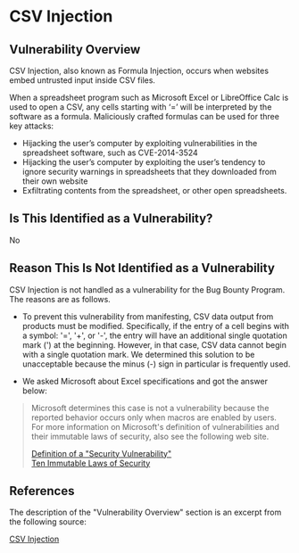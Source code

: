 CSV Injection
====

## Vulnerability Overview

CSV Injection, also known as Formula Injection, occurs when websites embed untrusted input inside CSV files.  

When a spreadsheet program such as Microsoft Excel or LibreOffice Calc is used to open a CSV, any cells starting with ‘=’ will be interpreted by the software as a formula. Maliciously crafted formulas can be used for three key attacks:  

* Hijacking the user’s computer by exploiting vulnerabilities in the spreadsheet software, such as CVE-2014-3524
* Hijacking the user’s computer by exploiting the user’s tendency to ignore security warnings in spreadsheets that they downloaded from their own website  
* Exfiltrating contents from the spreadsheet, or other open spreadsheets.  

## Is This Identified as a Vulnerability?
No

## Reason This Is Not Identified as a Vulnerability
CSV Injection is not handled as a vulnerability for the Bug Bounty Program. The reasons are as follows.

* To prevent this vulnerability from manifesting, CSV data output from products must be modified. Specifically, if the entry of a cell begins with a symbol: '=', '+', or '-', the entry will have an additional single quotation mark (') at the beginning. However, in that case, CSV data cannot begin with a single quotation mark. We determined this solution to be unacceptable because the minus (-) sign in particular is frequently used.

* We asked Microsoft about Excel specifications and got the answer below:

> Microsoft determines this case is not a vulnerability because the reported behavior occurs only when macros are enabled by users. For more information on Microsoft's definition of vulnerabilities and their immutable laws of security, also see the following web site.
>
> [Definition of a "Security Vulnerability"](http://technet.microsoft.com/ja-jp/library/gg983510.aspx)  
> [Ten Immutable Laws of Security](https://technet.microsoft.com/ja-jp/library/gg983506.aspx#E1)  

## References

The description of the "Vulnerability Overview" section is an excerpt from the following source:

[CSV Injection](https://owasp.org/www-community/attacks/CSV_Injection)

